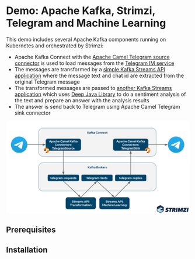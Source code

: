 # Demo: Apache Kafka, Strimzi, Telegram and Machine Learning

This demo includes several Apache Kafka components running on Kubernetes and orchestrated by Strimzi:
* Apache Kafka Connect with the [Apache Camel Telegram source connector](https://camel.apache.org/camel-kafka-connector/latest/) is used to load messages from the [Telegram IM service](https://telegram.org/)
* The messages are transformed by a [simple Kafka Streams API application](./telegram-transformer/) where the message text and chat id are extracted from the original Telegram message
* The transformed messages are passed to [another Kafka Streams application](./sentiment-analysis/) which uses [Deep Java Library](https://djl.ai/) to do a sentiment analysis of the text and prepare an answer with the analysis results
* The answer is send back to Telegram using Apache Camel Telegram sink connector

![Diagram](./assets/diagram.png)

## Prerequisites



## Installation